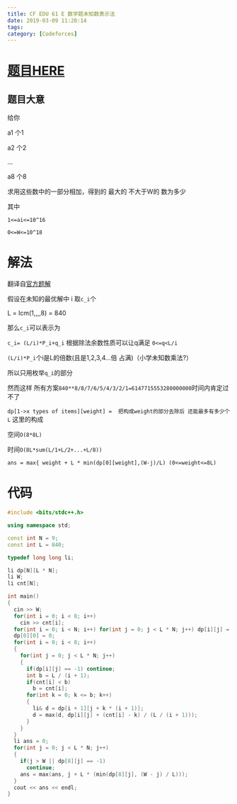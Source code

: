 ```yaml
---
title: CF EDU 61 E 数学题未知数表示法
date: 2019-03-09 11:20:14
tags: 
category: [Codeforces]
---
```


# [题目HERE](https://codeforces.com/contest/1132/problem/E)

## 题目大意

给你

a1 个1

a2 个2

...

a8 个8

求用这些数中的一部分相加，得到的 最大的 不大于W的 数为多少

其中

`1<=ai<=10^16`

`0<=W<=10^18`


# 解法

翻译自[官方题解](https://codeforces.com/blog/entry/65752)

假设在未知的最优解中 i 取`c_i`个

L = lcm(1,,,,8) = 840

那么`c_i`可以表示为

`c_i= (L/i)*P_i+q_i` 根据除法余数性质可以让q满足 `0<=q<L/i`

`(L/i)*P_i`个i是L的倍数(且是1,2,3,4...倍 占满)（小学未知数乘法?）

所以只用枚举`q_i`的部分

然而这样 所有方案`840**8/8/7/6/5/4/3/2/1=6147715553280000000`时间内肯定过不了

`dp[1->x types of items][weight] =  把构成weight的部分去除后 还能最多有多少个L` 这里的构成


空间`O(8*8L)`

时间`O(8L*sum(L/1+L/2+...+L/8))`

`ans = max{ weight + L * min(dp[0][weight],(W-j)/L) (0<=weight<=8L)`

# 代码

```c++
#include <bits/stdc++.h>

using namespace std;

const int N = 9;
const int L = 840;

typedef long long li;

li dp[N][L * N];
li W;
li cnt[N];

int main()
{
  cin >> W;
  for(int i = 0; i < 8; i++)
    cin >> cnt[i];
  for(int i = 0; i < N; i++) for(int j = 0; j < L * N; j++) dp[i][j] = -1;
  dp[0][0] = 0;
  for(int i = 0; i < 8; i++)
  {
    for(int j = 0; j < L * N; j++)
    {
      if(dp[i][j] == -1) continue;
      int b = L / (i + 1);
      if(cnt[i] < b)
        b = cnt[i];
      for(int k = 0; k <= b; k++)
      {
        li& d = dp[i + 1][j + k * (i + 1)];
        d = max(d, dp[i][j] + (cnt[i] - k) / (L / (i + 1)));
      }
    }
  }
  li ans = 0;
  for(int j = 0; j < L * N; j++)
  {
    if(j > W || dp[8][j] == -1)
      continue;
    ans = max(ans, j + L * (min(dp[8][j], (W - j) / L)));
  }
  cout << ans << endl;
}
```
